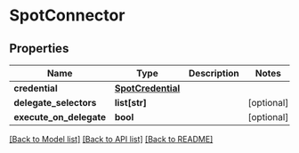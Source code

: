 # SpotConnector

## Properties
Name | Type | Description | Notes
------------ | ------------- | ------------- | -------------
**credential** | [**SpotCredential**](SpotCredential.md) |  | 
**delegate_selectors** | **list[str]** |  | [optional] 
**execute_on_delegate** | **bool** |  | [optional] 

[[Back to Model list]](../README.md#documentation-for-models) [[Back to API list]](../README.md#documentation-for-api-endpoints) [[Back to README]](../README.md)

